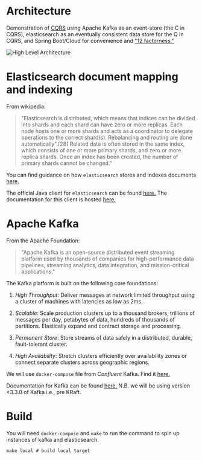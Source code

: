 # Architecture
Demonstration of [CQRS](https://martinfowler.com/bliki/CQRS.html) using Apache Kafka as an event-store (the C in CQRS), elasticsearch as an eventually consistent data store for the Q in CQRS, and Spring Boot/Cloud for convenience and ["12 factorness."](https://12factor.net/)

![High Level Architecture](torrential-feed/torrential.png "architecture")

# Elasticsearch document mapping and indexing
From wikipedia: 
> "Elasticsearch is distributed, which means that indices can be divided into shards and each shard can have zero or more replicas. Each node hosts one or more shards and acts as a coordinator to delegate operations to the correct shard(s). Rebalancing and routing are done automatically".[28] Related data is often stored in the same index, which consists of one or more primary shards, and zero or more replica shards. Once an index has been created, the number of primary shards cannot be changed."

You can find guidance on how `elasticsearch` stores and indexes documents [here.](https://www.elastic.co/guide/en/elasticsearch/reference/current/explicit-mapping.html) 

The official Java client for `elasticsearch` can be found [here.](https://github.com/elastic/elasticsearch-java/) The documentation for this client is hosted [here.](https://www.elastic.co/guide/en/elasticsearch/client/java-api-client/current/index.html) 

# Apache Kafka
From the Apache Foundation:

> "Apache Kafka is an open-source distributed event streaming platform used by thousands of companies for high-performance data pipelines, streaming analytics, data integration, and mission-critical applications." 

The Kafka platform is built on the following core foundations: 

1. *High Throughput*:  Deliver messages at network limited throughput using a cluster of machines with latencies as low as 2ms.

2. *Scalable*: Scale production clusters up to a thousand brokers, trillions of messages per day, petabytes of data, hundreds of thousands of partitions. Elastically expand and contract storage and processing.
 
3. *Permanent Store*: Store streams of data safely in a distributed, durable, fault-tolerant cluster.

4. *High Availability*: Stretch clusters efficiently over availability zones or connect separate clusters across geographic regions.

We will use `docker-compose` file from *Confluent* Kafka. Find it [here.](https://github.com/confluentinc/cp-all-in-one/blob/7.3.0-post/cp-all-in-one/docker-compose.yml) 

Documentation for Kafka can be found [here.](https://kafka.apache.org/20/documentation.html) N.B. we will be using version <3.3.0 of Kafka i.e., pre KRaft.

# Build
You will need `docker-compose` and `make` to run the command to spin up instances of kafka and elasticsearch.
```
make local # build local target
```
